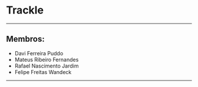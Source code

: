 # Trackle
---
## Membros:
+ Davi Ferreira Puddo
+ Mateus Ribeiro Fernandes
+ Rafael Nascimento Jardim
+ Felipe Freitas Wandeck
---
